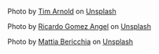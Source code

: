 Photo by <a href="https://unsplash.com/@timarnoldsmb?utm_source=unsplash&utm_medium=referral&utm_content=creditCopyText">Tim Arnold</a> on <a href="https://unsplash.com/photos/k6h9FTRmUso?utm_source=unsplash&utm_medium=referral&utm_content=creditCopyText">Unsplash</a>
  
Photo by <a href="https://unsplash.com/es/@rgaleriacom?utm_source=unsplash&utm_medium=referral&utm_content=creditCopyText">Ricardo Gomez Angel</a> on <a href="https://unsplash.com/photos/58uZCE8zrdk?utm_source=unsplash&utm_medium=referral&utm_content=creditCopyText">Unsplash</a>
  
Photo by <a href="https://unsplash.com/@mattiabericchia?utm_source=unsplash&utm_medium=referral&utm_content=creditCopyText">Mattia Bericchia</a> on <a href="https://unsplash.com/photos/hGOU4Lz5J-U?utm_source=unsplash&utm_medium=referral&utm_content=creditCopyText">Unsplash</a>
  
